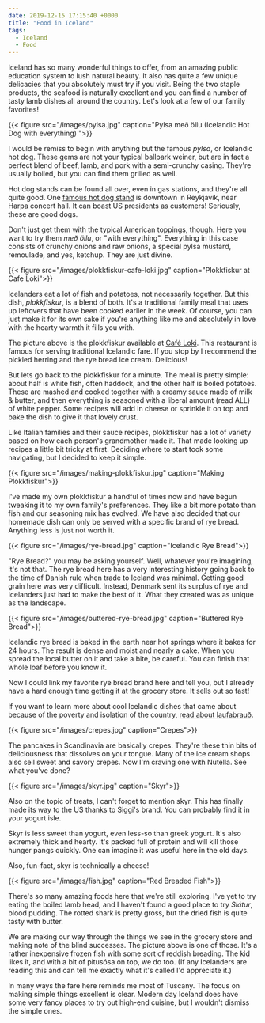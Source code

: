 ```yaml
---
date: 2019-12-15 17:15:40 +0000
title: "Food in Iceland"
tags:
  - Iceland
  - Food
---
```


Iceland has so many wonderful things to offer, from an amazing
public education system to lush natural beauty. It also has quite
a few unique delicacies that you absolutely must try if you visit.
Being the two staple products, the seafood is naturally excellent
and you can find a number of tasty lamb dishes all around the
country. Let's look at a few of our family favorites!

{{< figure src="/images/pylsa.jpg" caption="Pylsa með öllu (Icelandic Hot Dog with everything) ">}}

I would be remiss to begin with anything but the famous _pylsa_,
or Icelandic hot dog. These gems are not your typical ballpark
weiner, but are in fact a perfect blend of beef, lamb, and pork
with a semi-crunchy casing. They're usually boiled, but you can
find them grilled as well.

Hot dog stands can be found all over, even in gas stations, and
they're all quite good. One [famous hot dog
stand](https://en.wikipedia.org/wiki/B%C3%A6jarins_Beztu_Pylsur)
is downtown in Reykjavík, near Harpa concert hall. It can boast US
presidents as customers! Seriously, these are good dogs.

Don't just get them with the typical American toppings, though.
Here you want to try them _með öllu_, or "with everything".
Everything in this case consists of crunchy onions and raw onions,
a special pylsa mustard, remoulade, and yes, ketchup. They are
just divine.

{{< figure src="/images/plokkfiskur-cafe-loki.jpg" caption="Plokkfiskur at Cafe Loki">}}

Icelanders eat a lot of fish and potatoes, not necessarily
together. But this dish, _plokkfiskur_, is a blend of both. It's
a traditional family meal that uses up leftovers that have been
cooked earlier in the week. Of course, you can just make it for
its own sake if you're anything like me and absolutely in love
with the hearty warmth it fills you with.

The picture above is the plokkfiskur available at [Café
Loki](https://loki.is/). This restaurant is famous for serving
traditional Icelandic fare. If you stop by I recommend the pickled
herring and the rye bread ice cream. Delicious!

But lets go back to the plokkfiskur for a minute. The meal is
pretty simple: about half is white fish, often haddock, and the
other half is boiled potatoes. These are mashed and cooked
together with a creamy sauce made of milk & butter, and then
everything is seasoned with a liberal amount (read ALL) of white
pepper. Some recipes will add in cheese or sprinkle it on top and
bake the dish to give it that lovely crust.

Like Italian families and their sauce recipes, plokkfiskur has
a lot of variety based on how each person's grandmother made it.
That made looking up recipes a little bit tricky at first.
Deciding where to start took some navigating, but I decided to
keep it simple.

{{< figure src="/images/making-plokkfiskur.jpg" caption="Making Plokkfiskur">}}

I've made my own plokkfiskur a handful of times now and have begun
tweaking it to my own family's preferences. They like a bit more
potato than fish and our seasoning mix has evolved. We have also
decided that our homemade dish can only be served with a specific
brand of rye bread. Anything less is just not worth it.

{{< figure src="/images/rye-bread.jpg" caption="Icelandic Rye Bread">}}

"Rye Bread?" you may be asking yourself. Well, whatever you're
imagining, it's not that. The rye bread here has a very
interesting history going back to the time of Danish rule when
trade to Iceland was minimal. Getting good grain here was very
difficult. Instead, Denmark sent its surplus of rye and Icelanders
just had to make the best of it. What they created was as unique
as the landscape.

{{< figure src="/images/buttered-rye-bread.jpg" caption="Buttered Rye Bread">}}

Icelandic rye bread is baked in the earth near hot springs where
it bakes for 24 hours. The result is dense and moist and nearly
a cake. When you spread the local butter on it and take a bite, be
careful. You can finish that whole loaf before you know it.

Now I could link my favorite rye bread brand here and tell you,
but I already have a hard enough time getting it at the grocery
store. It sells out so fast!

If you want to learn more about cool Icelandic dishes that came
about because of the poverty and isolation of the country, [read
about
laufabrauð](https://whydyoueatthat.wordpress.com/2011/12/01/day-1-laufabraud/).

{{< figure src="/images/crepes.jpg" caption="Crepes">}}

The pancakes in Scandinavia are basically crepes. They're these
thin bits of deliciousness that dissolves on your tongue. Many of
the ice cream shops also sell sweet and savory crepes. Now I'm
craving one with Nutella. See what you've done?

{{< figure src="/images/skyr.jpg" caption="Skyr">}}

Also on the topic of treats, I can't forget to mention skyr. This
has finally made its way to the US thanks to Siggi's brand. You
can probably find it in your yogurt isle.

Skyr is less sweet than yogurt, even less-so than greek yogurt.
It's also extremely thick and hearty. It's packed full of protein
and will kill those hunger pangs quickly. One can imagine it was
useful here in the old days.

Also, fun-fact, skyr is technically a cheese!

{{< figure src="/images/fish.jpg" caption="Red Breaded Fish">}}

There's so many amazing foods here that we're still exploring.
I've yet to try eating the boiled lamb head, and I haven't found
a good place to try _Slátur_, blood pudding. The rotted shark is
pretty gross, but the dried fish is quite tasty with butter.

We are making our way through the things we see in the grocery
store and making note of the blind successes. The picture above is
one of those. It's a rather inexpensive frozen fish with some sort
of reddish breading. The kid likes it, and with a bit of pítusósa
on top, we do too. (If any Icelanders are reading this and can
tell me exactly what it's called I'd appreciate it.)

In many ways the fare here reminds me most of Tuscany. The focus
on making simple things excellent is clear. Modern day Iceland
does have some very fancy places to try out high-end cuisine, but
I wouldn't dismiss the simple ones.
